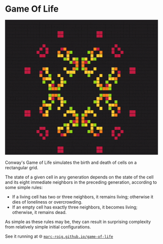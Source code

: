 # Game Of Life

<img src="./public/gol.gif"/>

Conway's Game of Life simulates the birth and death of cells on a rectangular grid.

The state of a given cell in any generation depends on the state of the cell and its eight immediate neighbors in the preceding generation, according to some simple rules:

- If a living cell has two or three neighbors, it remains living; otherwise it dies of loneliness or overcrowding.
- If an empty cell has exactly three neighbors, it becomes living; otherwise, it remains dead.

As simple as these rules may be, they can result in surprising complexity from relatively simple initial configurations.

See it running at 🌐 [`marc-roig.github.io/game-of-life`](https://marc-roig.github.io/game-of-life/)
